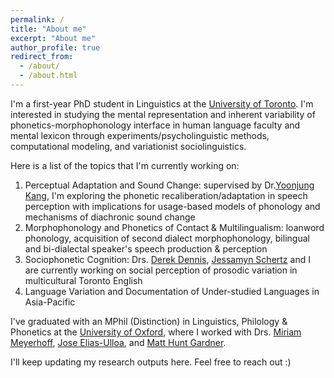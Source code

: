 ```yaml
---
permalink: /
title: "About me"
excerpt: "About me"
author_profile: true
redirect_from: 
  - /about/
  - /about.html
---
```


I'm a first-year PhD student in Linguistics at the [University of Toronto](https://www.linguistics.utoronto.ca). I'm interested in studying the mental representation and inherent variability of phonetics-morphophonology interface in human language faculty and mental lexicon through experiments/psycholinguistic methods,  computational modeling, and variationist sociolinguistics. 

Here is a list of the topics that I'm currently working on:
1. Perceptual Adaptation and Sound Change: supervised by Dr.[Yoonjung Kang](https://www.yoonjungkang.com/), I'm exploring the phonetic recaliberation/adaptation in speech perception with implications for usage-based models of phonology and mechanisms of diachronic sound change
2. Morphophonology and Phonetics of Contact & Multilingualism: loanword phonology, acquisition of second dialect morphophonology, bilingual and bi-dialectal speaker's speech production & perception
3. Sociophonetic Cognition: Drs. [Derek Dennis](https://www.utm.utoronto.ca/language-studies/people/derek-denis), [Jessamyn Schertz](http://individual.utoronto.ca/jschertz/index.shtml) and I are currently working on social perception of prosodic variation in multicultural Toronto English
4. Language Variation and Documentation of Under-studied Languages in Asia-Pacific

I've graduated with an MPhil (Distinction) in Linguistics, Philology & Phonetics at the [University of Oxford](https://www.ling-phil.ox.ac.uk), where I worked with Drs. [Miriam Meyerhoff](https://www.asc.ox.ac.uk/person/professor-miriam-meyerhoff),  [Jose Elias-Ulloa](https://www.ling-phil.ox.ac.uk/people/jose-elias-ulloa), and [Matt Hunt Gardner](https://www.matthuntgardner.com). 

I'll keep updating my research outputs here. Feel free to reach out :)

